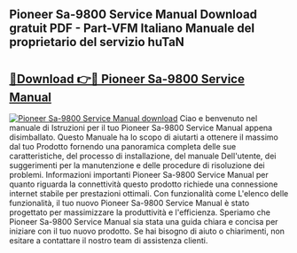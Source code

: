 ## Pioneer Sa-9800 Service Manual Download gratuit PDF - Part-VFM Italiano Manuale del proprietario del servizio huTaN

# <h2><a href="http://dfalzpg.blite.top/?on=Pioneer+Sa-9800+Service+Manual">🔗Download 👉🔴 Pioneer Sa-9800 Service Manual</a></h2>

[![Pioneer Sa-9800 Service Manual download](https://i.imgur.com/lujVjoI.png)](http://dfalzpg.blite.top/?on=Pioneer+Sa-9800+Service+Manual)
Ciao e benvenuto nel manuale di Istruzioni per il tuo Pioneer Sa-9800 Service Manual appena disimballato. Questo Manuale ha lo scopo di aiutarti a ottenere il massimo dal tuo Prodotto fornendo una panoramica completa delle sue caratteristiche, del processo di installazione, del manuale Dell'utente, dei suggerimenti per la manutenzione e delle procedure di risoluzione dei problemi. Informazioni importanti Pioneer Sa-9800 Service Manual per quanto riguarda la connettività questo prodotto richiede una connessione internet stabile per prestazioni ottimali. Con funzionalità come L'elenco delle funzionalità, il tuo nuovo Pioneer Sa-9800 Service Manual è stato progettato per massimizzare la produttività e l'efficienza. Speriamo che Pioneer Sa-9800 Service Manual sia stata una guida chiara e concisa per iniziare con il tuo nuovo prodotto. Se hai bisogno di aiuto o chiarimenti, non esitare a contattare il nostro team di assistenza clienti.
